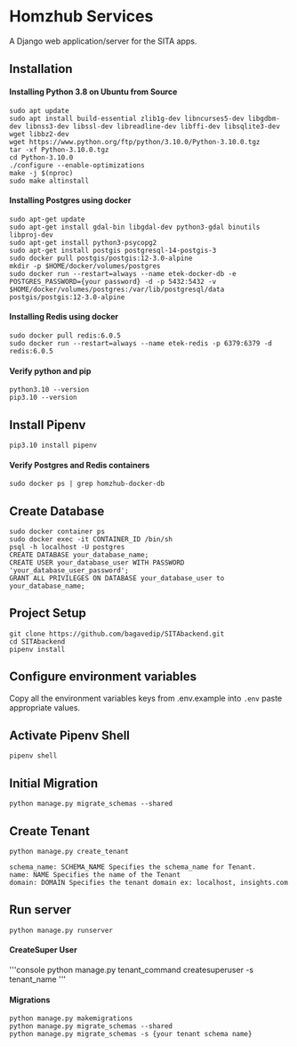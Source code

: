 # Homzhub Services

A Django web application/server for the SITA apps.


## Installation

#### Installing Python 3.8 on Ubuntu from Source

```console
sudo apt update
sudo apt install build-essential zlib1g-dev libncurses5-dev libgdbm-dev libnss3-dev libssl-dev libreadline-dev libffi-dev libsqlite3-dev wget libbz2-dev
wget https://www.python.org/ftp/python/3.10.0/Python-3.10.0.tgz
tar -xf Python-3.10.0.tgz
cd Python-3.10.0
./configure --enable-optimizations
make -j $(nproc)
sudo make altinstall
```

#### Installing Postgres using docker

```console
sudo apt-get update
sudo apt-get install gdal-bin libgdal-dev python3-gdal binutils libproj-dev
sudo apt-get install python3-psycopg2
sudo apt-get install postgis postgresql-14-postgis-3
sudo docker pull postgis/postgis:12-3.0-alpine
mkdir -p $HOME/docker/volumes/postgres
sudo docker run --restart=always --name etek-docker-db -e POSTGRES_PASSWORD={your password} -d -p 5432:5432 -v $HOME/docker/volumes/postgres:/var/lib/postgresql/data postgis/postgis:12-3.0-alpine
```

#### Installing Redis using docker

```console
sudo docker pull redis:6.0.5
sudo docker run --restart=always --name etek-redis -p 6379:6379 -d redis:6.0.5
```

#### Verify python and pip

```console
python3.10 --version
pip3.10 --version
```

## Install Pipenv

```console
pip3.10 install pipenv
```

#### Verify Postgres and Redis containers

```console
sudo docker ps | grep homzhub-docker-db
```

## Create Database

```console
sudo docker container ps
sudo docker exec -it CONTAINER_ID /bin/sh
psql -h localhost -U postgres
CREATE DATABASE your_database_name;
CREATE USER your_database_user WITH PASSWORD 'your_database_user_password';
GRANT ALL PRIVILEGES ON DATABASE your_database_user to your_database_name;
```

## Project Setup

```console
git clone https://github.com/bagavedip/SITAbackend.git
cd SITAbackend
pipenv install
```

## Configure environment variables

Copy all the environment variables keys from .env.example
into `.env` paste appropriate values.

## Activate Pipenv Shell

```console
pipenv shell
```

## Initial Migration

```console
python manage.py migrate_schemas --shared
```

## Create Tenant

```console
python manage.py create_tenant

schema_name: SCHEMA_NAME Specifies the schema_name for Tenant.
name: NAME Specifies the name of the Tenant
domain: DOMAIN Specifies the tenant domain ex: localhost, insights.com
```
## Run server

```console
python manage.py runserver
```
#### CreateSuper User
'''console
python manage.py tenant_command createsuperuser -s tenant_name
'''
#### Migrations

```console
python manage.py makemigrations
python manage.py migrate_schemas --shared
python manage.py migrate_schemas -s {your tenant schema name}
```
